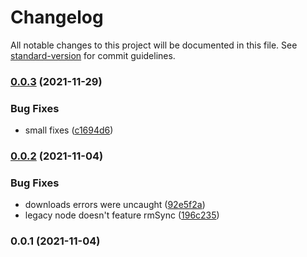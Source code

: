 # Changelog

All notable changes to this project will be documented in this file. See [standard-version](https://github.com/conventional-changelog/standard-version) for commit guidelines.

### [0.0.3](https://github.com/jakobrosenberg/fixbind/compare/v0.0.2...v0.0.3) (2021-11-29)


### Bug Fixes

* small fixes ([c1694d6](https://github.com/jakobrosenberg/fixbind/commit/c1694d688f4a2e8196d957bd9ccd9c6c85814389))

### [0.0.2](https://github.com/jakobrosenberg/fixbind/compare/v0.0.1...v0.0.2) (2021-11-04)


### Bug Fixes

* downloads errors were uncaught ([92e5f2a](https://github.com/jakobrosenberg/fixbind/commit/92e5f2a11f382842bd16387d77019748d5d657fa))
* legacy node doesn't feature rmSync ([196c235](https://github.com/jakobrosenberg/fixbind/commit/196c235aa6b220f7333952f0441ddeec54cf9c4f))

### 0.0.1 (2021-11-04)
